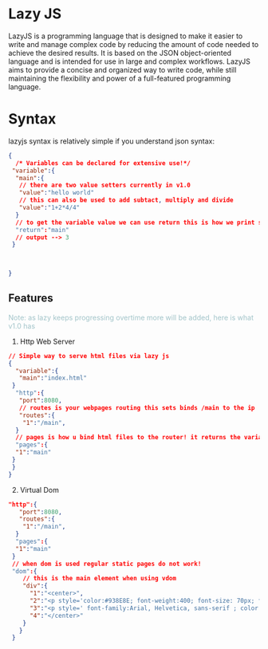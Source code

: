 # Lazy JS

LazyJS is a programming language that is designed to make it easier to write and manage complex code by reducing the amount of code needed to achieve the desired results. It is based on the JSON object-oriented language and is intended for use in large and complex workflows. LazyJS aims to provide a concise and organized way to write code, while still maintaining the flexibility and power of a full-featured programming language.


# Syntax

 lazyjs syntax is relatively simple if you understand json syntax:
```json
{
  /* Variables can be declared for extensive use!*/
 "variable":{
  "main":{
   // there are two value setters currently in v1.0
   "value":"hello world"
   // this can also be used to add subtact, multiply and divide
   "value":"1+2*4/4"
  }
  // to get the variable value we can use return this is how we print stuff!
  "return":"main"
  // output --> 3
 }

 

}
```

 ## Features
 
<span style="color:#a2c4c9"> Note: as lazy keeps progressing overtime more will be added, here is what v1.0 has</span>
1. Http Web Server
```json
// Simple way to serve html files via lazy js
{
  "variable":{
   "main":"index.html"
 }
  "http":{
   "port":8080,
   // routes is your webpages routing this sets binds /main to the ip
   "routes":{
    "1":"/main",
  }
  // pages is how u bind html files to the router! it returns the variable.main!
  "pages":{
  "1":"main"
 }
 }
}
```
2. Virtual Dom
```json
"http":{
   "port":8080,
   "routes":{
    "1":"/main",
  }
  "pages":{
  "1":"main"
 }
 // when dom is used regular static pages do not work!
 "dom":{
    // this is the main element when using vdom
    "div":{
      "1":"<center>",
      "2":"<p style='color:#938E8E; font-weight:400; font-size: 70px; font-family:Arial, Helvetica, sans-serif ; position:relative; top:120px '>505</p>",
      "3":"<p style=' font-family:Arial, Helvetica, sans-serif ; color:#dd6464; position:relative; top:50px;'>This is lazyjs v2.0 Virtual Dom</p>",
      "4":"</center>"
    }
   }
 }
```
